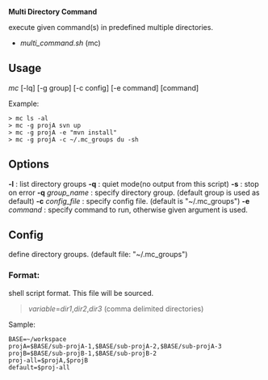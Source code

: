 **Multi Directory Command**

execute given command(s) in predefined multiple directories.

* _multi_command.sh_ (mc)


Usage
-----

_mc_ [-lq] [-g group] [-c config] [-e command] [command]

Example:

    > mc ls -al
    > mc -g projA svn up
    > mc -g projA -e "mvn install"
    > mc -g projA -c ~/.mc_groups du -sh
 

Options
-------

**-l** : list directory groups
**-q** : quiet mode(no output from this script)
**-s** : stop on error
**-q** _group_name_ : specify directory group. (default group is used as default)
**-c** _config_file_ : specify config file. (default is \"~/.mc_groups\")
**-e** _command_ : specify command to run, otherwise given argument is used.


Config
------

define directory groups. (default file: "~/.mc_groups")

### Format:

shell script format. This file will be sourced.
>  _variable_=_dir1_,_dir2_,_dir3_  (comma delimited directories)

Sample:

    BASE=~/workspace
    projA=$BASE/sub-projA-1,$BASE/sub-projA-2,$BASE/sub-projA-3
    projB=$BASE/sub-projB-1,$BASE/sub-projB-2
    proj-all=$projA,$projB
    default=$proj-all

